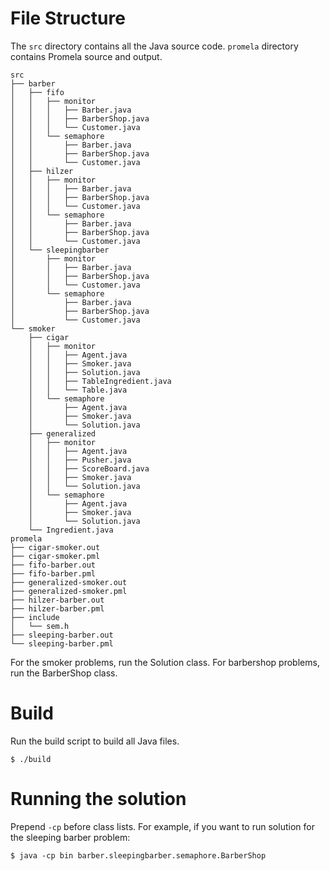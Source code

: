 # File Structure
The `src` directory contains all the Java source code. `promela` directory
contains Promela source and output.

```
src
├── barber
│   ├── fifo
│   │   ├── monitor
│   │   │   ├── Barber.java
│   │   │   ├── BarberShop.java
│   │   │   └── Customer.java
│   │   └── semaphore
│   │       ├── Barber.java
│   │       ├── BarberShop.java
│   │       └── Customer.java
│   ├── hilzer
│   │   ├── monitor
│   │   │   ├── Barber.java
│   │   │   ├── BarberShop.java
│   │   │   └── Customer.java
│   │   └── semaphore
│   │       ├── Barber.java
│   │       ├── BarberShop.java
│   │       └── Customer.java
│   └── sleepingbarber
│       ├── monitor
│       │   ├── Barber.java
│       │   ├── BarberShop.java
│       │   └── Customer.java
│       └── semaphore
│           ├── Barber.java
│           ├── BarberShop.java
│           └── Customer.java
└── smoker
    ├── cigar
    │   ├── monitor
    │   │   ├── Agent.java
    │   │   ├── Smoker.java
    │   │   ├── Solution.java
    │   │   ├── TableIngredient.java
    │   │   └── Table.java
    │   └── semaphore
    │       ├── Agent.java
    │       ├── Smoker.java
    │       └── Solution.java
    ├── generalized
    │   ├── monitor
    │   │   ├── Agent.java
    │   │   ├── Pusher.java
    │   │   ├── ScoreBoard.java
    │   │   ├── Smoker.java
    │   │   └── Solution.java
    │   └── semaphore
    │       ├── Agent.java
    │       ├── Smoker.java
    │       └── Solution.java
    └── Ingredient.java
promela
├── cigar-smoker.out
├── cigar-smoker.pml
├── fifo-barber.out
├── fifo-barber.pml
├── generalized-smoker.out
├── generalized-smoker.pml
├── hilzer-barber.out
├── hilzer-barber.pml
├── include
│   └── sem.h
├── sleeping-barber.out
└── sleeping-barber.pml
```

For the smoker problems, run the Solution class. For barbershop problems, run
the BarberShop class.

# Build

Run the build script to build all Java files.

```console
$ ./build
```

# Running the solution
Prepend `-cp` before class lists. For example, if you want to run solution for
the sleeping barber problem:
```console
$ java -cp bin barber.sleepingbarber.semaphore.BarberShop
```
